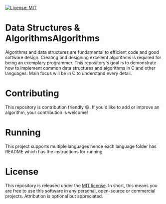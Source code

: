 [![License: MIT](https://img.shields.io/badge/License-MIT-yellow.svg)](https://opensource.org/licenses/MIT)

# Data Structures & AlgorithmsAlgorithms

Algorithms and data structures are fundamental to efficient code and good software design. Creating and designing excellent algorithms is required for being an exemplary programmer. This repository's goal is to demonstrate how to implement common data structures and algorithms in C and other languages. Main focus will be in C to understand every detail.

# Contributing

This repository is contribution friendly :smiley:. If you'd like to add or improve an algorithm, your contribution is welcome!

# Running

This project supports multiple languages hence each language folder has README which has the instructions for running.

# License

This repository is released under the [MIT license](https://opensource.org/licenses/MIT). In short, this means you are free to use this software in any personal, open-source or commercial projects. Attribution is optional but appreciated.
